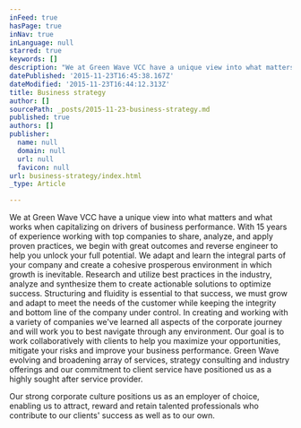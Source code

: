 ```yaml
---
inFeed: true
hasPage: true
inNav: true
inLanguage: null
starred: true
keywords: []
description: "We at Green Wave VCC have a unique view into what matters and what works when capitalizing on drivers of business performance. With 15 years of experience working with top companies to share, analyze, and apply proven practices, we begin with great outcomes and reverse engineer to help you unlock your full potential. We adapt and learn the integral parts of your company and create a cohesive prosperous environment in which growth is inevitable. Research and utilize best practices in the industry, analyze and synthesize them to create actionable solutions to optimize success. Structuring and fluidity is essential to that success, we must grow and adapt to meet the needs of the customer while keeping the integrity and bottom line of the company under control. In creating and working with a variety of companies we've learned all aspects of the corporate journey and will work you to best navigate through any environment. Our goal is to work collaboratively with clients to help you maximize your opportunities, mitigate your risks and improve your business performance. Green Wave  evolving and broadening array of services, strategy consulting and industry offerings and our commitment to client service have positioned us as a highly sought after service provider.  Our strong corporate culture positions us as an employer of choice, enabling us to attract, reward and retain talented professionals who contribute to our clients' success as well as to our own."
datePublished: '2015-11-23T16:45:38.167Z'
dateModified: '2015-11-23T16:44:12.313Z'
title: Business strategy
author: []
sourcePath: _posts/2015-11-23-business-strategy.md
published: true
authors: []
publisher:
  name: null
  domain: null
  url: null
  favicon: null
url: business-strategy/index.html
_type: Article

---
```

We at Green Wave VCC have a unique view into what matters and what works when capitalizing on drivers of business performance. With 15 years of experience working with top companies to share, analyze, and apply proven practices, we begin with great outcomes and reverse engineer to help you unlock your full potential. We adapt and learn the integral parts of your company and create a cohesive prosperous environment in which growth is inevitable. Research and utilize best practices in the industry, analyze and synthesize them to create actionable solutions to optimize success. Structuring and fluidity is essential to that success, we must grow and adapt to meet the needs of the customer while keeping the integrity and bottom line of the company under control. In creating and working with a variety of companies we've learned all aspects of the corporate journey and will work you to best navigate through any environment. Our goal is to work collaboratively with clients to help you maximize your opportunities, mitigate your risks and improve your business performance. Green Wave  evolving and broadening array of services, strategy consulting and industry offerings and our commitment to client service have positioned us as a highly sought after service provider.

Our strong corporate culture positions us as an employer of choice, enabling us to attract, reward and retain talented professionals who contribute to our clients' success as well as to our own.
